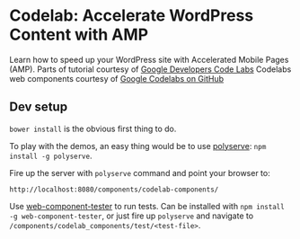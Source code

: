 # Codelab: Accelerate WordPress Content with AMP

Learn how to speed up your WordPress site with Accelerated Mobile Pages (AMP).
Parts of tutorial courtesy of [Google Developers Code Labs](https://https://www.code-labs.io)
Codelabs web components courtesy of [Google Codelabs on GitHub](https://googlecodelabs.github.io/codelab-components/)

## Dev setup

`bower install` is the obvious first thing to do.

To play with the demos, an easy thing would be to use
[polyserve](https://github.com/PolymerLabs/polyserve):
`npm install -g polyserve`.

Fire up the server with `polyserve` command and point your browser to:

    http://localhost:8080/components/codelab-components/

Use [web-component-tester](https://github.com/Polymer/web-component-tester) to run tests.
Can be installed with `npm install -g web-component-tester`, or just fire up `polyserve`
and navigate to `/components/codelab_components/test/<test-file>`.
